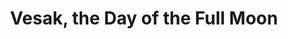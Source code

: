 ---
title: Vesak, the Day of the Full Moon
month: May
name: Vesak, the Day of the Full Moon
un-resolution: A/RES/54/115
url: 
organisations:
- United Nations
SDGs:
- 10
---